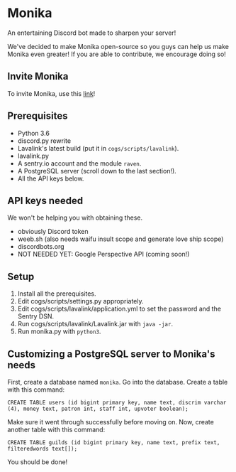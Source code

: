 # Monika
An entertaining Discord bot made to sharpen your server!

We've decided to make Monika open-source so you guys can help us make Monika even greater!
If you are able to contribute, we encourage doing so!
## Invite Monika
To invite Monika, use this [link](https://discordapp.com/oauth2/authorize?client_id=399315651338043392&permissions=8&scope=bot "Invite Link")!
## Prerequisites
* Python 3.6
* discord.py rewrite
* Lavalink's latest build (put it in `cogs/scripts/lavalink`).
* lavalink.py
* A sentry.io account and the module `raven`.
* A PostgreSQL server (scroll down to the last section!).
* All the API keys below.
## API keys needed
We won't be helping you with obtaining these.
* obviously Discord token
* weeb.sh (also needs waifu insult scope and generate love ship scope)
* discordbots.org
* NOT NEEDED YET: Google Perspective API (coming soon!)
## Setup
1. Install all the prerequisites.
2. Edit cogs/scripts/settings.py appropriately.
3. Edit cogs/scripts/lavalink/application.yml to set the password and the Sentry DSN.
4. Run cogs/scripts/lavalink/Lavalink.jar with `java -jar`.
5. Run monika.py with `python3`.
## Customizing a PostgreSQL server to Monika's needs
First, create a database named `monika`.
Go into the database.
Create a table with this command:

```CREATE TABLE users (id bigint primary key, name text, discrim varchar (4), money text, patron int, staff int, upvoter boolean);```

Make sure it went through successfully before moving on.
Now, create another table with this command:

```CREATE TABLE guilds (id bigint primary key, name text, prefix text, filteredwords text[]);```

You should be done!
